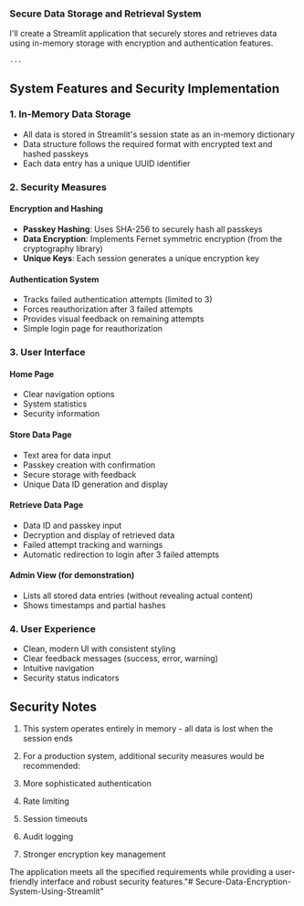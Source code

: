 ### Secure Data Storage and Retrieval System

I'll create a Streamlit application that securely stores and retrieves data using in-memory storage with encryption and authentication features.

```python project="Secure Data Storage" file="app.py"
...
```

## System Features and Security Implementation

### 1. In-Memory Data Storage

- All data is stored in Streamlit's session state as an in-memory dictionary
- Data structure follows the required format with encrypted text and hashed passkeys
- Each data entry has a unique UUID identifier


### 2. Security Measures

#### Encryption and Hashing

- **Passkey Hashing**: Uses SHA-256 to securely hash all passkeys
- **Data Encryption**: Implements Fernet symmetric encryption (from the cryptography library)
- **Unique Keys**: Each session generates a unique encryption key


#### Authentication System

- Tracks failed authentication attempts (limited to 3)
- Forces reauthorization after 3 failed attempts
- Provides visual feedback on remaining attempts
- Simple login page for reauthorization


### 3. User Interface

#### Home Page

- Clear navigation options
- System statistics
- Security information


#### Store Data Page

- Text area for data input
- Passkey creation with confirmation
- Secure storage with feedback
- Unique Data ID generation and display


#### Retrieve Data Page

- Data ID and passkey input
- Decryption and display of retrieved data
- Failed attempt tracking and warnings
- Automatic redirection to login after 3 failed attempts


#### Admin View (for demonstration)

- Lists all stored data entries (without revealing actual content)
- Shows timestamps and partial hashes


### 4. User Experience

- Clean, modern UI with consistent styling
- Clear feedback messages (success, error, warning)
- Intuitive navigation
- Security status indicators

## Security Notes

1. This system operates entirely in memory - all data is lost when the session ends
2. For a production system, additional security measures would be recommended:

1. More sophisticated authentication
2. Rate limiting
3. Session timeouts
4. Audit logging
5. Stronger encryption key management





The application meets all the specified requirements while providing a user-friendly interface and robust security features."# Secure-Data-Encryption-System-Using-Streamlit" 
